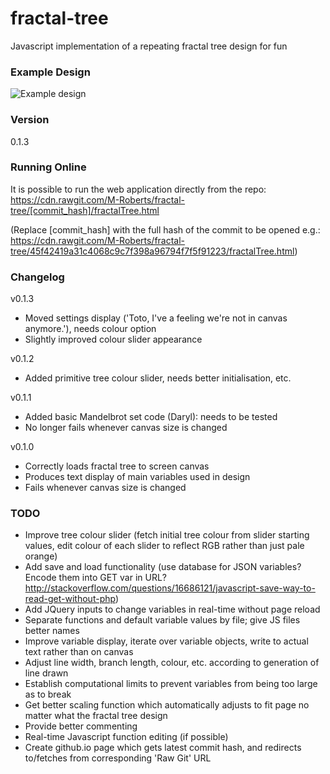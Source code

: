 # fractal-tree
Javascript implementation of a repeating fractal tree design for fun

### Example Design
![Example design](http://i.imgur.com/9ZSK97P.png "Example design")

### Version
0.1.3

### Running Online
It is possible to run the web application directly from the repo:
https://cdn.rawgit.com/M-Roberts/fractal-tree/[commit_hash]/fractalTree.html

(Replace [commit_hash] with the full hash of the commit to be opened
e.g.: https://cdn.rawgit.com/M-Roberts/fractal-tree/45f42419a31c4068c9c7f398a96794f7f5f91223/fractalTree.html)

### Changelog

v0.1.3
  - Moved settings display ('Toto, I've a feeling we're not in canvas anymore.'), needs colour option
  - Slightly improved colour slider appearance

v0.1.2
  - Added primitive tree colour slider, needs better initialisation, etc.

v0.1.1
  - Added basic Mandelbrot set code (Daryl): needs to be tested
  - No longer fails whenever canvas size is changed

v0.1.0
  - Correctly loads fractal tree to screen canvas
  - Produces text display of main variables used in design
  - Fails whenever canvas size is changed

### TODO
  - Improve tree colour slider (fetch initial tree colour from slider starting values, edit colour of each slider to reflect RGB rather than just pale orange)
  - Add save and load functionality (use database for JSON variables? Encode them into GET var in URL? http://stackoverflow.com/questions/16686121/javascript-save-way-to-read-get-without-php)
  - Add JQuery inputs to change variables in real-time without page reload
  - Separate functions and default variable values by file; give JS files better names
  - Improve variable display, iterate over variable objects, write to actual text rather than on canvas
  - Adjust line width, branch length, colour, etc. according to generation of line drawn
  - Establish computational limits to prevent variables from being too large as to break
  - Get better scaling function which automatically adjusts to fit page no matter what the fractal tree design
  - Provide better commenting
  - Real-time Javascript function editing (if possible)
  - Create github.io page which gets latest commit hash, and redirects to/fetches from corresponding 'Raw Git' URL